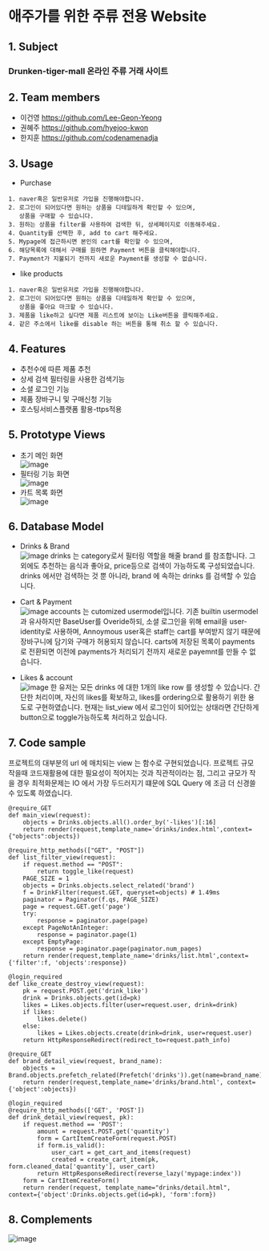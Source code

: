 # 애주가를 위한 주류 전용 Website

## 1. Subject

### Drunken-tiger-mall 온라인 주류 거래 사이트

## 2. Team members
- 이건영 https://github.com/Lee-Geon-Yeong
- 권혜주 https://github.com/hyejoo-kwon
- 한지훈 https://github.com/codenamenadja

## 3. Usage
- Purchase
```
1. naver혹은 일반유저로 가입을 진행해야합니다.
2. 로그인이 되어있다면 원하는 상품을 디테일하게 확인할 수 있으며,
   상품을 구매할 수 있습니다.
3. 원하는 상품을 filter를 사용하여 검색한 뒤, 상세페이지로 이동해주세요.
4. Quantity를 선택한 후, add to cart 해주세요.
5. Mypage에 접근하시면 본인의 cart를 확인할 수 있으며,
6. 해당목록에 대해서 구매를 원하면 Payment 버튼을 클릭해야합니다.
7. Payment가 지불되기 전까지 새로운 Payment를 생성할 수 없습니다.
```
- like products
```
1. naver혹은 일반유저로 가입을 진행해야합니다.
2. 로그인이 되어있다면 원하는 상품을 디테일하게 확인할 수 있으며,
   상품을 좋아요 마크할 수 있습니다.
3. 제품을 like하고 싶다면 제품 리스트에 보이는 Like버튼을 클릭해주세요.
4. 같은 주소에서 like를 disable 하는 버튼을 통해 취소 할 수 있습니다.
```

## 4. Features
- 추천수에 따른 제품 추천
- 상세 검색 필터링을 사용한 검색기능
- 소셜 로그인 기능
- 제품 장바구니 및 구매신청 기능
- 호스팅서비스플랫폼 활용-ttps적용

## 5. Prototype Views
- 초기 메인 화면<br>
![image](https://user-images.githubusercontent.com/59759468/105464277-a1a99600-5cd4-11eb-92c1-eacd05d06ca8.png)
- 필터링 기능 화면<br>
![image](https://user-images.githubusercontent.com/59759468/105464280-a40bf000-5cd4-11eb-831d-9da00e21d941.png)
- 카트 목록 화면<br>
![image](https://user-images.githubusercontent.com/59759468/105464289-a8380d80-5cd4-11eb-8825-a94449655530.png)

## 6. Database Model
- Drinks & Brand<br>
![image](https://user-images.githubusercontent.com/59759468/105464356-d0277100-5cd4-11eb-8626-dc8eb5f3da62.png)
drinks 는 category로서 필터링 역할을 해줄 brand 를 참조합니다. 그 외에도 추천하는 음식과 좋아요, price등으로 검색이 가능하도록 구성되었습니다. drinks 에서만 검색하는 것 뿐 아니라, brand 에 속하는 drinks 를 검색할 수 있습니다.

- Cart & Payment<br>
![image](https://user-images.githubusercontent.com/59759468/105464362-d3226180-5cd4-11eb-9e21-953917058a04.png)
accounts 는 cutomized usermodel입니다. 기존 builtin usermodel과 유사하지만 BaseUser를 Overide하되, 소셜 로그인을 위해 email을 user-identity로 사용하며, Annoymous user혹은 staff는 cart를 부여받지 않기 때문에 장바구니에 담기와 구매가 허용되지 않습니다. carts에 저장된 목록이 payments로 전환되면 이전에 payments가 처리되기 전까지 새로운 payemnt를 만들 수 없습니다.
- Likes & account<br>
![image](https://user-images.githubusercontent.com/59759468/105464368-d61d5200-5cd4-11eb-9b1a-c355bd0a09bc.png)
한 유저는 모든 drinks 에 대한 1개의 like row 를 생성할 수 있습니다. 간단한 처리이며, 자신의 likes를 확보하고, likes를 ordering으로 활용하기 위한 용도로 구현하였습니다. 현재는 list_view 에서 로그인이 되어있는 상태라면 간단하게 button으로 toggle가능하도록 처리하고 있습니다.

## 7. Code sample
프로젝트의 대부분의 url 에 매치되는 view 는 함수로 구현되었습니다. 프로젝트 규모 작을때 코드재활용에 대한 필요성이 적어지는 것과 직관적이라는 점, 그리고 규모가 작을 경우 최적화문제는 IO 에서 가장 두드러지기 떄문에 SQL Query 에 조금 더 신경쓸 수 있도록 하였습니다.
```
@require_GET
def main_view(request):
    objects = Drinks.objects.all().order_by('-likes')[:16]
    return render(request,template_name='drinks/index.html',context={"objects":objects})

@require_http_methods(["GET", "POST"])
def list_filter_view(request):
    if request.method == "POST":
        return toggle_like(request)
    PAGE_SIZE = 1
    objects = Drinks.objects.select_related('brand')
    f = DrinkFilter(request.GET, queryset=objects) # 1.49ms
    paginator = Paginator(f.qs, PAGE_SIZE)
    page = request.GET.get('page')
    try:
        response = paginator.page(page)
    except PageNotAnInteger:
        response = paginator.page(1)
    except EmptyPage:
        response = paginator.page(paginator.num_pages)
    return render(request,template_name='drinks/list.html',context={'filter':f, 'objects':response})

@login_required
def like_create_destroy_view(request):
    pk = request.POST.get('drink_like')
    drink = Drinks.objects.get(id=pk)
    likes = Likes.objects.filter(user=request.user, drink=drink)
    if likes:
        likes.delete()
    else:
        likes = Likes.objects.create(drink=drink, user=request.user)
    return HttpResponseRedirect(redirect_to=request.path_info)

@require_GET
def brand_detail_view(request, brand_name):
    objects = Brand.objects.prefetch_related(Prefetch('drinks')).get(name=brand_name)
    return render(request,template_name='drinks/brand.html', context={'object':objects})

@login_required
@require_http_methods(['GET', 'POST'])
def drink_detail_view(request, pk):
    if request.method == 'POST':
        amount = request.POST.get('quantity')
        form = CartItemCreateForm(request.POST)
        if form.is_valid():
            user_cart = get_cart_and_items(request)
            created = create_cart_item(pk, form.cleaned_data['quantity'], user_cart)
        return HttpResponseRedirect(reverse_lazy('mypage:index'))
    form = CartItemCreateForm()
    return render(request, template_name="drinks/detail.html", context={'object':Drinks.objects.get(id=pk), 'form':form})
```

## 8. Complements
![image](https://user-images.githubusercontent.com/59759468/105464849-85f2bf80-5cd5-11eb-9698-1b94804944e1.png)
